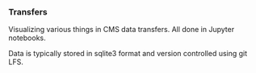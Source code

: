### Transfers

Visualizing various things in CMS data transfers.
All done in Jupyter notebooks.

Data is typically stored in sqlite3 format and version controlled using git LFS.
